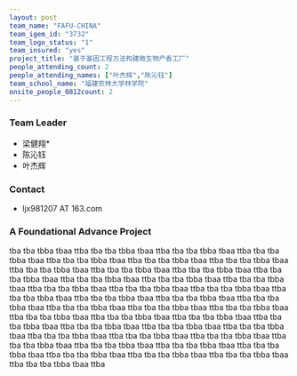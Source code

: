 ```yaml
---
layout: post
team_name: "FAFU-CHINA"
team_igem_id: "3732"
team_logo_status: "1"
team_insured: "yes"
project_title: "基于基因工程方法构建微生物产香工厂"
people_attending_count: 2
people_attending_names: ["叶杰辉","陈沁钰"]
team_school_name: "福建农林大学林学院"
onsite_people_0812count: 2
---
```



### Team Leader
* 梁健翔*
* 陈沁钰
* 叶杰辉

### Contact
* ljx981207 AT 163.com

### A Foundational Advance Project

tba tba tbba tbaa ttba tba tba tbba tbaa ttba tba tba tbba tbaa ttba tba tba tbba tbaa ttba tba tba tbba tbaa ttba tba tba tbba tbaa ttba tba tba tbba tbaa ttba tba tba tbba tbaa ttba tba tba tbba tbaa ttba tba tba tbba tbaa ttba tba tba tbba tbaa ttba tba tba tbba tbaa ttba tba tba tbba tbaa ttba tba tba tbba tbaa ttba tba tba tbba tbaa ttba tba tba tbba tbaa ttba tba tba tbba tbaa ttba tba tba tbba tbaa ttba tba tba tbba tbaa ttba tba tba tbba tbaa ttba tba tba tbba tbaa ttba tba tba tbba tbaa ttba tba tba tbba tbaa ttba tba tba tbba tbaa ttba tba tba tbba tbaa ttba tba tba tbba tbaa ttba tba tba tbba tbaa ttba tba tba tbba tbaa ttba tba tba tbba tbaa ttba tba tba tbba tbaa ttba tba tba tbba tbaa ttba tba tba tbba tbaa ttba tba tba tbba tbaa ttba tba tba tbba tbaa ttba tba tba tbba tbaa ttba tba tba tbba tbaa ttba tba tba tbba tbaa ttba tba tba tbba tbaa ttba tba tba tbba tbaa ttba tba tba tbba tbaa ttba tba tba tbba tbaa ttba tba tba tbba tbaa ttba 
